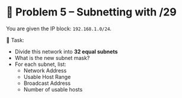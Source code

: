 # 🧮 Problem 5 – Subnetting with /29

You are given the IP block: `192.168.1.0/24`.

🎯 Task:
- Divide this network into **32 equal subnets**
- What is the new subnet mask?
- For each subnet, list:
  - Network Address
  - Usable Host Range
  - Broadcast Address
  - Number of usable hosts

